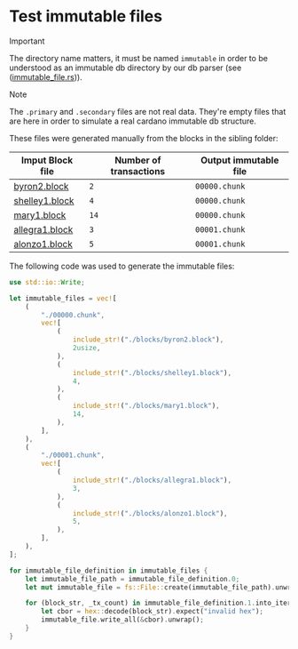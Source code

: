 # Test immutable files

> [!IMPORTANT]
> The directory name matters, it must be named `immutable` in order to be understood as an
> immutable db directory by our db parser (see ([immutable_file.rs](./../../mithril-common/src/digesters/immutable_file.rs))).

> [!NOTE]
> The `.primary` and `.secondary` files are not real data. They're empty files that are
> here in order to simulate a real cardano immutable db structure.

These files were generated manually from the blocks in the sibling folder:

| Imput Block file | Number of transactions | Output immutable file |
|------------------|------------------------|-----------------------|
| [byron2.block](./blocks/byron2.block) | `2` | `00000.chunk`         |
| [shelley1.block](./blocks/shelley1.block) | `4` | `00000.chunk`         |
| [mary1.block](./blocks/mary1.block) | `14` | `00000.chunk`         |
| [allegra1.block](./blocks/allegra1.block) | `3` | `00001.chunk`         |
| [alonzo1.block](./blocks/alonzo1.block) | `5` | `00001.chunk`         |

The following code was used to generate the immutable files:
```rust
use std::io::Write;

let immutable_files = vec![
    (
        "./00000.chunk",
        vec![
            (
                include_str!("./blocks/byron2.block"),
                2usize,
            ),
            (
                include_str!("./blocks/shelley1.block"),
                4,
            ),
            (
                include_str!("./blocks/mary1.block"),
                14,
            ),
        ],
    ),
    (
        "./00001.chunk",
        vec![
            (
                include_str!("./blocks/allegra1.block"),
                3,
            ),
            (
                include_str!("./blocks/alonzo1.block"),
                5,
            ),
        ],
    ),
];

for immutable_file_definition in immutable_files {
    let immutable_file_path = immutable_file_definition.0;
    let mut immutable_file = fs::File::create(immutable_file_path).unwrap();

    for (block_str, _tx_count) in immutable_file_definition.1.into_iter() {
        let cbor = hex::decode(block_str).expect("invalid hex");
        immutable_file.write_all(&cbor).unwrap();
    }
}
```

